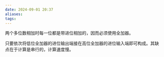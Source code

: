 ```yaml
---
date: 2024-09-01 20:37
aliases: 
tags: 
---
```

两个多位数相加时每一位都是带进位相加的，因而必须使用全加器。

只要依次将低位全加器的进位输出端接在高位全加器的进位输入端即可构成。其缺点在于计算是串行的，计算速度慢。